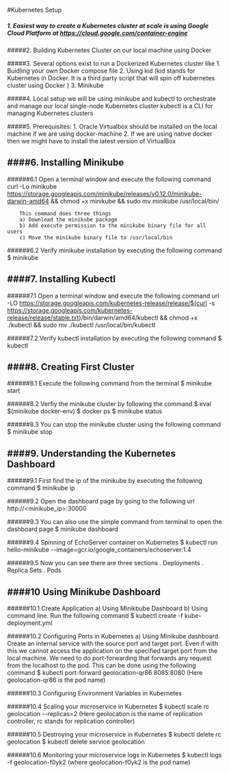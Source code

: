 #Kubernetes Setup

##### 1. Easiest way to create a Kubernetes cluster at scale is using Google Cloud Platform at  https://cloud.google.com/container-engine

#####2. Building Kubernetes Cluster on our local machine using Docker

#####3. Several options exist to run a Dockerized Kubernetes cluster like 
	1. Buidling your own Docker compose file
	2. Using kid (kid stands for Kubernetes in Docker. It is a third party script that will spin off kubernetes cluster using Docker )
	3. Minikube
	
#####4. Local setup 
		we will be using minikube and kubectl to orchestrate and manage our local single-node Kubernetes cluster
		kubectl is a CLI for managing Kubernetes clusters
	
#####5. Prerequisites:
	1. Oracle Virtualbox should be installed on the local machine if we are using docker-machine
	2. If we are using native docker then we might have to install the latest version of VirtualBox

####6. Installing Minikube
---------
######6.1 Open a terminal window and execute the following command
	curl -Lo minikube https://storage.googleapis.com/minikube/releases/v0.12.0/minikube-darwin-amd64 && chmod +x minikube && sudo mv minikube /usr/local/bin/
	
		This command does three things
		a) Download the minikube package
		b) Add execute permission to the minikube binary file for all users
		c) Move the minikube binary file to /usr/local/bin

######6.2 Verify minikube installation by executing the following command
	$ minikube
		
####7. Installing Kubectl
-----------
######7.1 Open a terminal window and execute the following command
	url -LO https://storage.googleapis.com/kubernetes-release/release/$(curl -s https://storage.googleapis.com/kubernetes-release/release/stable.txt)/bin/darwin/amd64/kubectl && chmod +x ./kubectl && sudo mv ./kubectl /usr/local/bin/kubectl
	
######7.2 Verify kubectl installation by executing the following command
	$ kubectl
	
####8. Creating First Cluster
-------------
######8.1 Execute the following command from the terminal
	$ minikube start

######8.2 Verfiy the minikube cluster by following the command
	$ eval $(minikube docker-env)
	$ docker ps
	$ minikube status
	
######8.3 You can stop the minikube cluster using the following command 
	$ minikube stop
	
####9. Understanding the Kubernetes Dashboard
--------

######9.1 First find the ip of the minikube by executing the following command
	$ minikube ip
	
######9.2 Open the dashboard page by going to the following url http://<minikube_ip>:30000

######9.3 You can also use the simple command from terminal  to open the dashboard page
	$ minikube dashboard
	
######9.4 Spinning of EchoServer container on Kubernetes
	$ kubectl run hello-minikube --image=gcr.io/google_containers/echoserver:1.4
	
######9.5 Now you can see there are three sections 
			. Deployments
			. Replica Sets
			. Pods

####10 Using Minikube Dashboard
-------
######10.1 Create Application
		a) Using Minikbube Dashboard
		b) Using command line. Run the following command
		$ kubectl create -f kube-deployment.yml

######10.2 Configuring Ports in Kubernetes
	a) Using Minikube dashboard. Create an internal service with the source port and target port.
		Even if with this we cannot access the application on the specified target port from the local machine. 
		We need to do port-forwarding that forwards any request from the localhost to the pod. This can be done using the following command 
		$ kubectl port-forward geolocation-qr86 8085:8080  (Here geolocation-qr86 is the pod name)

######10.3 Configuring Environment Variables in Kubernetes

######10.4 Scaling your microservice in Kubernetes
	$ kubectl scale rc geolocation --replicas=2 (Here geolocation is the name of replication controller, rc stands for replication controller)

######10.5 Destroying your microservice in Kubernetes
	$ kubectl delete rc geolocation
	$ kubectl delete service geolocation

######10.6 Monitoring your microservice logs in Kubernetes
	$ kubectl logs -f geolocation-f0yk2 (where geolocation-f0yk2 is the pod name)

